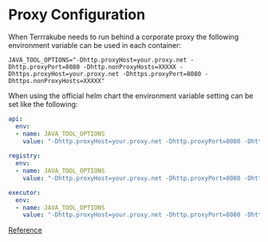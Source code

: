 # Proxy Configuration

When Terrrakube needs to run behind a corporate proxy the following environment variable can be used in each container:

```
JAVA_TOOL_OPTIONS="-Dhttp.proxyHost=your.proxy.net -Dhttp.proxyPort=8080 -Dhttp.nonProxyHosts=XXXXX -Dhttps.proxyHost=your.proxy.net -Dhttps.proxyPort=8080 -Dhttps.nonProxyHosts=XXXXX"
```

When using the official helm chart  the environment variable setting can be set like the following:

```yaml
api:
  env:
  - name: JAVA_TOOL_OPTIONS
    value: "-Dhttp.proxyHost=your.proxy.net -Dhttp.proxyPort=8080 -Dhttp.nonProxyHosts=XXXXX -Dhttps.proxyHost=your.proxy.net -Dhttps.proxyPort=8080 -Dhttps.nonProxyHosts=XXXXX"
    
registry:
  env:
  - name: JAVA_TOOL_OPTIONS
    value: "-Dhttp.proxyHost=your.proxy.net -Dhttp.proxyPort=8080 -Dhttp.nonProxyHosts=XXXXX -Dhttps.proxyHost=your.proxy.net -Dhttps.proxyPort=8080 -Dhttps.nonProxyHosts=XXXXX"

executor:
  env:
  - name: JAVA_TOOL_OPTIONS
    value: "-Dhttp.proxyHost=your.proxy.net -Dhttp.proxyPort=8080 -Dhttp.nonProxyHosts=XXXXX -Dhttps.proxyHost=your.proxy.net -Dhttps.proxyPort=8080 -Dhttps.nonProxyHosts=XXXXX"
```

[Reference](https://github.com/terrakube-io/terrakube/issues/699)
